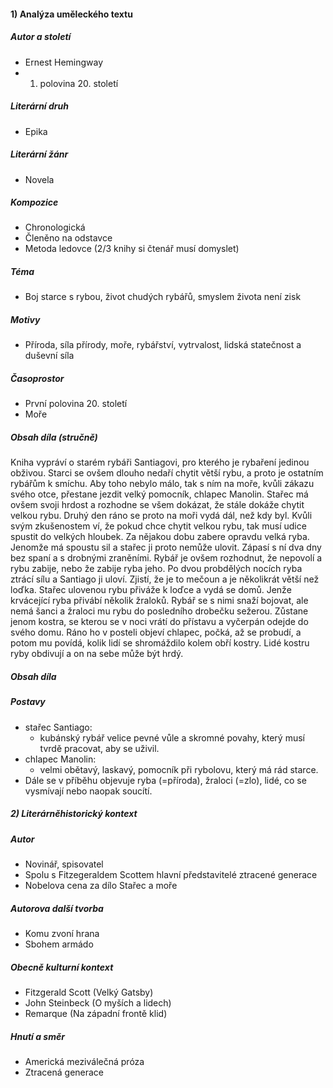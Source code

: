#### 1) Analýza uměleckého textu
##### Autor a století
- Ernest Hemingway
- 1. polovina 20. století
##### Literární druh
- Epika
##### Literární žánr
- Novela
##### Kompozice
- Chronologická
- Členěno na odstavce
- Metoda ledovce (2/3 knihy si čtenář musí domyslet)
##### Téma
- Boj starce s rybou, život chudých rybářů, smyslem života není zisk
##### Motivy
- Příroda, síla přírody, moře, rybářství, vytrvalost, lidská statečnost a duševní síla
##### Časoprostor
- První polovina 20. století
- Moře
##### Obsah díla (stručně)
Kniha vypráví o starém rybáři Santiagovi, pro kterého je rybaření jedinou obživou. Starci se ovšem
dlouho nedaří chytit větší rybu, a proto je ostatním rybářům k smíchu. Aby toho nebylo málo, tak s
ním na moře, kvůli zákazu svého otce, přestane jezdit velký pomocník, chlapec Manolin.
Stařec má ovšem svoji hrdost a rozhodne se všem dokázat, že stále dokáže chytit velkou rybu. Druhý
den ráno se proto na moři vydá dál, než kdy byl. Kvůli svým zkušenostem ví, že pokud chce chytit
velkou rybu, tak musí udice spustit do velkých hloubek.
Za nějakou dobu zabere opravdu velká ryba. Jenomže má spoustu sil a stařec ji proto nemůže ulovit.
Zápasí s ní dva dny bez spaní a s drobnými zraněními. Rybář je ovšem rozhodnut, že nepovolí a rybu
zabije, nebo že zabije ryba jeho. Po dvou probdělých nocích ryba ztrácí sílu a Santiago ji uloví. Zjistí,
že je to mečoun a je několikrát větší než loďka.
Stařec ulovenou rybu přiváže k loďce a vydá se domů. Jenže krvácející ryba přivábí několik žraloků.
Rybář se s nimi snaží bojovat, ale nemá šanci a žraloci mu rybu do posledního drobečku sežerou.
Zůstane jenom kostra, se kterou se v noci vrátí do přístavu a vyčerpán odejde do svého domu. Ráno
ho v posteli objeví chlapec, počká, až se probudí, a potom mu povídá, kolik lidí se shromáždilo kolem
obří kostry. Lidé kostru ryby obdivují a on na sebe může být hrdý.
##### Obsah díla
##### Postavy
- stařec Santiago:
	- kubánský rybář velice pevné vůle a skromné povahy, který musí tvrdě pracovat, aby se uživil.
- chlapec Manolin:
	- velmi obětavý, laskavý, pomocník při rybolovu, který má rád starce.
- Dále se v příběhu objevuje ryba (=příroda), žraloci (=zlo), lidé, co se vysmívají nebo naopak soucítí.
##### 2) Literárněhistorický kontext
##### Autor
- Novinář, spisovatel
- Spolu s Fitzegeraldem Scottem hlavní představitelé ztracené generace
- Nobelova cena za dílo Stařec a moře
##### Autorova další tvorba
- Komu zvoní hrana
- Sbohem armádo
##### Obecně kulturní kontext
- Fitzgerald Scott (Velký Gatsby)
- John Steinbeck (O myších a lidech)
- Remarque (Na západní frontě klid)
##### Hnutí a směr
- Americká meziválečná próza
- Ztracená generace
